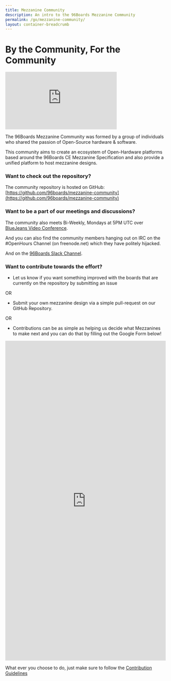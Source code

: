 ```yaml
---
title: Mezzanine Community
description: An intro to the 96Boards Mezzanine Community
permalink: /go/mezzanine-community/
layout: container-breadcrumb
---
```

# By the Community, For the Community

<iframe width="350" height="180" src="https://w2.countingdownto.com/2217918" frameborder="0"></iframe>

The 96Boards Mezzanine Community was formed by a group of individuals who shared the passion of Open-Source hardware & software.

This community aims to create an ecosystem of Open-Hardware platforms based around the 96Boards CE Mezzanine Specification and also provide a unified platform to host mezzanine designs.

### Want to check out the repository?
The community repository is hosted on GitHub: [https://github.com/96boards/mezzanine-community](https://github.com/96boards/mezzanine-community)

### Want to be a part of our meetings and discussions?
The community also meets Bi-Weekly, Mondays at 5PM UTC over [BlueJeans Video Conference](https://github.com/96boards/mezzanine-community#meetings-and-notes).

And you can also find the community members hanging out on IRC on the #OpenHours Channel (on freenode.net) which they have politely hijacked.

And on the [96Boards Slack Channel](https://join.slack.com/t/96boards/shared_invite/enQtNDEzMzE2MDEzMDE1LTM1YzRhYWYzMmE1OGY5ZmUxOTBlZTM4ZmE4MzUzZWRiNDE4ZDc1ZDk3OTk1NGE2ZTI5MDZhZDYyZjIwZmMxNGY).

### Want to contribute towards the effort?
- Let us know if you want something improved with the boards that are currently on the repository by submitting an issue

OR

- Submit your own mezzanine design via a simple pull-request on our GitHub Repository.

OR

- Contributions can be as simple as helping us decide what Mezzanines to make next and you can do that by filling out the Google Form below!

<iframe src="https://docs.google.com/forms/d/e/1FAIpQLSf7cPO1WSITFM6VSja4p9OZeEbdjIqEi_eMKZmjZ5Qmfoa2-w/viewform?usp=sf_link" width="100%" height="1000" frameborder="0" marginheight="0" marginwidth="0">Loading...</iframe>


What ever you choose to do, just make sure to follow the [Contribution Guidelines](https://github.com/96boards/mezzanine-community/blob/master/CONTRIBUTE.md)

